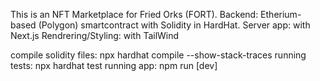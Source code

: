 This is an NFT Marketplace for Fried Orks (FORT).
Backend: Etherium-based (Polygon) smartcontract with Solidity in HardHat.
Server app: with Next.js
Rendrering/Styling: with TailWind

compile solidity files: npx hardhat compile --show-stack-traces
running tests: npx hardhat test
running app: npm run [dev]